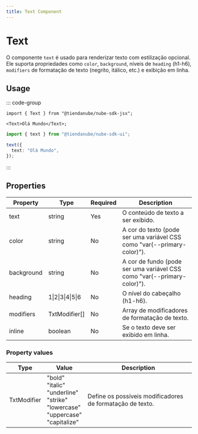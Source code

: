 ```yaml
---
title: Text Component
---
```


# Text

O componente `text` é usado para renderizar texto com estilização opcional.
Ele suporta propriedades como `color`, `background`, níveis de `heading` (h1-h6),
`modifiers` de formatação de texto (negrito, itálico, etc.) e exibição em linha.

## Usage

::: code-group

```tsx [JSX]
import { Text } from "@tiendanube/nube-sdk-jsx";

<Text>Olá Mundo</Text>;
```

```typescript [Declarative]
import { text } from "@tiendanube/nube-sdk-ui";

text({
  text: "Olá Mundo",
});
```

:::

## Properties

| Property   | Type                         | Required | Description                                                             |
| ---------- | ---------------------------- | -------- | ----------------------------------------------------------------------- |
| text       | string                       | Yes      | O conteúdo de texto a ser exibido.                                      |
| color      | string                       | No       | A cor do texto (pode ser uma variável CSS como "var(--primary-color)"). |
| background | string                       | No       | A cor de fundo (pode ser uma variável CSS como "var(--primary-color)"). |
| heading    | 1\|2\|3\|4\|5\|6             | No       | O nível do cabeçalho (h1-h6).                                           |
| modifiers  | TxtModifier[]                | No       | Array de modificadores de formatação de texto.                          |
| inline     | boolean                      | No       | Se o texto deve ser exibido em linha.                                   |

### Property values

| Type        | Value                                                                                             | Description                                               |
| ----------- | ------------------------------------------------------------------------------------------------- | --------------------------------------------------------- |
| TxtModifier | "bold"<br/>"italic"<br/>"underline"<br/>"strike"<br/>"lowercase"<br/>"uppercase"<br/>"capitalize" | Define os possíveis modificadores de formatação de texto. |
